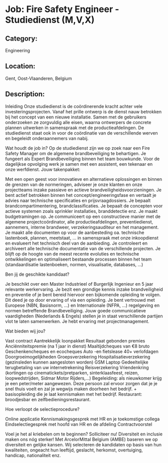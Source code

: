 # Job: Fire Safety Engineer - Studiedienst (M,V,X)
## Category: 
Engineering
## Location: 
Gent, Oost-Vlaanderen, Belgium
## Description:
Inleiding
Onze studiedienst is de coördinerende kracht achter vele investeringsprojecten. Vanaf het prille ontwerp is de dienst nauw betrokken bij het concept van een nieuwe installatie. Samen met de gebruikers onderzoeken ze zorgvuldig alle eisen, waarna ontwerpers de concrete plannen uitwerken in samenspraak met de productieafdelingen. De studiedienst staat ook in voor de coördinatie van de verschillende werven en begeleidt onderaannemers van nabij.
 
Wat houdt de job in?
Op de studiedienst zijn we op zoek naar een Fire Safety Manager om de algemene brandbeveiliging te behartigen. Je fungeert als Expert Brandbeveiliging binnen het team bouwkunde. Voor de dagelijkse opvolging werk je samen met een assistent, een tekenaar en onze werfdienst. Jouw takenpakket:

Met een open geest voor innovatieve en alternatieve oplossingen en binnen de grenzen van de normeringen, adviseer je onze klanten en onze projectteams inzake passieve en actieve brandveiligheidsvoorzieningen.
Je bent actief betrokken binnen het concept/engineeringsfase en vertaalt je advies naar technische specificaties en prijsvraagdossiers.
Je bepaalt brandcompartimentering, brandclassificaties.
Je bepaalt de concepten voor actieve systemen zoals sprinkler installaties, branddetectie enz.
Je maakt budgetramingen op.
Je communiceert op een constructieve manier met de algemene projectcoördinator, alle productieafdelingen, preventiedienst, aannemers, interne brandweer, verzekeringsauditeur en het management.
Je maakt alle documenten op voor de aanbesteding oa. technische lastenboek, plannen, meetstaat, … in samenspraak met onze inkoopdienst en evalueert het technisch deel van de aanbieding.
Je controleert en archiveert alle technische documentatie van de verschillende projecten.
Je blijft op de hoogte van de meest recente evoluties en technische ontwikkelingen en optimaliseert bestaande processen binnen het team (standaardisatie lastenboeken, normen, visualisatie, databases, …)

 
Ben jij de geschikte kandidaat?

Je beschikt over een Master Industrieel of Burgerlijk Ingenieur en 5 jaar relevante werkervaring.
Je bezit een grondige kennis inzake brandveiligheid en preventie of je bent bereid hiervoor een bijkomende opleiding te volgen. Dit deed je op door ervaring of via een opleiding.
Je bent vertrouwd met Europese (NBN, Basisnorm, …) en Internationale (NFPA, …) regelgeving en normen betreffende Brandbeveiliging.
Jouw goede communicatieve vaardigheden (Nederlands & Engels) stellen je in staat verschillende partijen vlot te laten samenwerken.
Je hebt ervaring met projectmanagement.

 
Wat bieden wij jou?

Vast contract
Aantrekkelijk loonpakket
Resultaat gebonden premies
Anciënniteitspremie (na 1 jaar in dienst)
Maaltijdcheques van €8 bruto
Geschenkencheques en ecocheques
Auto -en fietslease
40+ verlofdagen
Doorgroeimogelijkheden
Groepsverzekering
Hospitalisatieverzekering (gezinsleden kunnen aangesloten worden)
GSM
Laptop
Gedeeltelijke terugbetaling van uw internetrekening
Reisverzekering
Vriendenkring (kortingen op cinematickets/pretparken, sinterklaasfeest, reizen, loopwedstrijden, Sidmar Motor Rijders,…)
Begeleiding: als nieuwkomer krijg je een peter/meter aangewezen. Deze persoon zal ervoor zorgen dat je je snel thuis voelt en zal je wegwijs maken doorheen het bedrijf. + basisopleiding die je laat kennismaken met het bedrijf.
Restaurant: broodjesbar en zelfbedieningsrestaurant.

 
Hoe verloopt de selectieprocedure?

Online applicatie
Kennismakingsgesprek met HR en je toekomstige collega
Eindselectiegesprek met hoofd van HR en de afdeling
Contractvoorstel

 
Voel je het al kriebelen om te beginnen? Solliciteer nu!
Diversiteit en inclusie maken ons nóg sterker!  Met ArcelorMittal Belgium (AMBE) baseren we op diversiteit en gelijke kansen. Wij selecteren de kandidaten op basis van hun kwaliteiten, ongeacht hun leeftijd, geslacht, herkomst, overtuiging, handicap, nationaliteit enz.
